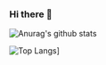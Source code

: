 ### Hi there 👋

<!--
**LucasAMiranda/LucasAMiranda** is a ✨ _special_ ✨ repository because its `README.md` (this file) appears on your GitHub profile.

- 🔭 Eu trabalho como professor online freelancer de programação voltado para jovens e adultos
- 🌱 Estou aprendendo a como me desenvolver como ser humano, acho isso primordial para qualquer profissão
- 👯 Estou participando de comunidades e colocaborando em blogs de estudos à distância
-->

![Anurag's github stats](https://github-readme-stats.vercel.app/api?username=LucasAMiranda&show_icons=true&theme=radical)

![Top Langs](https://github-readme-stats.vercel.app/api/top-langs/?username=LucasAMiranda)]


